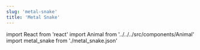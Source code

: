```yaml
---
slug: 'metal-snake'
title: 'Metal Snake'
---
```

    
import React from 'react'
import Animal from '../../../src/components/Animal'
import metal_snake from './metal_snake.json'
    
<Animal data={metal_snake} />
